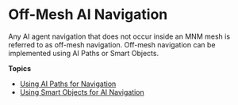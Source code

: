 # Off\-Mesh AI Navigation<a name="ai-nav-off_mesh_intro"></a>

Any AI agent navigation that does not occur inside an MNM mesh is referred to as off\-mesh navigation\. Off\-mesh navigation can be implemented using AI Paths or Smart Objects\.

**Topics**
+ [Using AI Paths for Navigation](ai-nav-off-mesh-paths.md)
+ [Using Smart Objects for AI Navigation](ai-nav-off-mesh-smart-objects.md)